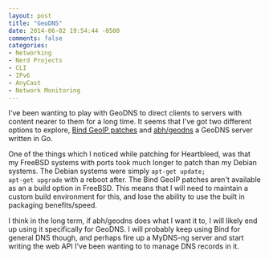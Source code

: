 ```yaml
---
layout: post
title: "GeoDNS"
date: 2014-06-02 19:54:44 -0500
comments: false
categories:
- Networking
- Nerd Projects
- CLI
- IPv6
- AnyCast
- Network Monitoring
---
```

I've been wanting to play with GeoDNS to direct clients to servers with content nearer to them for a long time. It seems that I've got two different options to explore, [Bind GeoIP patches](https://code.google.com/p/bind-geoip/) and [abh/geodns](https://github.com/abh/geodns) a GeoDNS server written in Go.

<!--more-->

One of the things which I noticed while patching for Heartbleed, was that my FreeBSD systems with ports took much longer to patch than my Debian systems. The Debian systems were simply <code>apt-get update; apt-get upgrade</code> with a reboot after. The Bind GeoIP patches aren't available as an a build option in FreeBSD. This means that I will need to maintain a custom build environment for this, and lose the ability to use the built in packaging benefits/speed.

I think in the long term, if abh/geodns does what I want it to, I will likely end up using it specifically for GeoDNS. I will probably keep using Bind for general DNS though, and perhaps fire up a MyDNS-ng server and start writing the web API I've been wanting to to manage DNS records in it.
